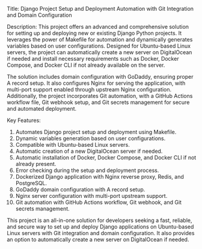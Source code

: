 Title: Django Project Setup and Deployment Automation with Git Integration and Domain Configuration

Description: This project offers an advanced and comprehensive solution for setting up and deploying new or existing Django Python projects. It leverages the power of Makefile for automation and dynamically generates variables based on user configurations. Designed for Ubuntu-based Linux servers, the project can automatically create a new server on DigitalOcean if needed and install necessary requirements such as Docker, Docker Compose, and Docker CLI if not already available on the server.

The solution includes domain configuration with GoDaddy, ensuring proper A record setup. It also configures Nginx for serving the application, with multi-port support enabled through upstream Nginx configuration. Additionally, the project incorporates Git automation, with a GitHub Actions workflow file, Git webhook setup, and Git secrets management for secure and automated deployment.

Key Features:

1. Automates Django project setup and deployment using Makefile.
2. Dynamic variables generation based on user configurations.
3. Compatible with Ubuntu-based Linux servers.
4. Automatic creation of a new DigitalOcean server if needed.
5. Automatic installation of Docker, Docker Compose, and Docker CLI if not already present.
6. Error checking during the setup and deployment process.
7. Dockerized Django application with Nginx reverse proxy, Redis, and PostgreSQL.
8. GoDaddy domain configuration with A record setup.
9. Nginx server configuration with multi-port upstream support.
10. Git automation with GitHub Actions workflow, Git webhook, and Git secrets management.

This project is an all-in-one solution for developers seeking a fast, reliable, and secure way to set up and deploy Django applications on Ubuntu-based Linux servers with Git integration and domain configuration. It also provides an option to automatically create a new server on DigitalOcean if needed.
